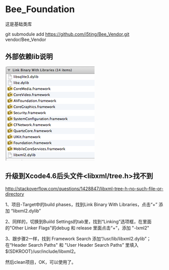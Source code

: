 # Bee_Foundation

这是基础类库


git submodule add https://github.com/i5ting/Bee_Vendor.git vendor/Bee_Vendor

## 外部依赖lib说明

![外部依赖lib说明](src/doc/dep.png)


## 升级到Xcode4.6后头文件<libxml/tree.h>找不到
http://stackoverflow.com/questions/1428847/libxml-tree-h-no-such-file-or-directory

1、项目-Target中的build phases，找到Link Binary With Libraries，点击“+” 添加 “libxml2.dylib”

2、同样的，切换到Buiild Settings的tab里，找到“Linking”选项框，在里面的"Other Linker Flags"的debug 和 release 里面点击“+”，添加 "-lxml2"

3、跟步骤2一样，找到 Framework Search 添加“/usr/lib/libxml2.dylib”；
在“Header Search Paths" 和 "User Header Search Paths” 里填入$(SDKROOT)/usr/include/libxml2。

然后clean项目，OK，可以使用了。

